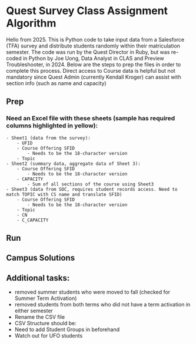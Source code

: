 # Quest Survey Class Assignment Algorithm
Hello from 2025. This is Python code to take input data from a Salesforce (TFA) survey and distribute students randomly within their matriculation semester.
The code was run by the Quest Director in Ruby, but was re-coded in Python by Joe Uong, Data Analyst in CLAS and Preview Troubleshooter, in 2024. 
Below are the steps to prep the files in order to complete this process. 
Direct access to Course data is helpful but not mandatory since Quest Admin (currently Kendall Kroger) can assist with section info (such as name and capacity)

## Prep
### Need an Excel file with these sheets (sample has required columns highlighted in yellow):
    - Sheet1 (data from the survey):
        - UFID
        - Course Offering SFID
            - Needs to be the 18-character version
        - Topic
    - Sheet2 (summary data, aggregate data of Sheet 3): 
        - Course Offering SFID
            - Needs to be the 18-character version
        - CAPACITY 
            - Sum of all sections of the course using Sheet3
    - Sheet3 (data from SOC, requires student records access. Need to match TOPIC with CS name and translate SFID)
        - Course Offering SFID
            - Needs to be the 18-character version
        - Topic
        - CN
        - C_CAPACITY

### 

## Run

## Campus Solutions


## Additional tasks: 
- removed summer students who were moved to fall (checked for Summer Term Activation)
- removed students from both terms who did not have a term activation in either semester
- Rename the CSV file
- CSV Structure should be: 
- Need to add Student Groups in beforehand
- Watch out for UFO students